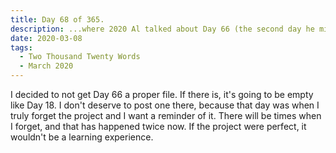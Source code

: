 ```yaml
---
title: Day 68 of 365.
description: ...where 2020 Al talked about Day 66 (the second day he missed on this project).
date: 2020-03-08
tags:
  - Two Thousand Twenty Words
  - March 2020
---
```


I decided to not get Day 66 a proper file. If there is, it's going to be empty like Day 18. I don't deserve to post one there, because that day was when I truly forget the project and I want a reminder of it. There will be times when I forget, and that has happened twice now. If the project were perfect, it wouldn't be a learning experience.

